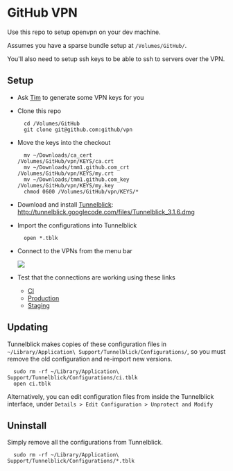 # GitHub VPN

Use this repo to setup openvpn on your dev machine.

Assumes you have a sparse bundle setup at `/Volumes/GitHub/`.

You'll also need to setup ssh keys to be able to ssh to servers over the VPN.

## Setup

* Ask [Tim](mailto:tim@github.com) to generate some VPN keys for you

* Clone this repo

        cd /Volumes/GitHub
        git clone git@github.com:github/vpn

* Move the keys into the checkout

        mv ~/Downloads/ca_cert             /Volumes/GitHub/vpn/KEYS/ca.crt
        mv ~/Downloads/tmm1.github.com_crt /Volumes/GitHub/vpn/KEYS/my.crt
        mv ~/Downloads/tmm1.github.com_key /Volumes/GitHub/vpn/KEYS/my.key
        chmod 0600 /Volumes/GitHub/vpn/KEYS/*

* Download and install [Tunnelblick](http://code.google.com/p/tunnelblick): http://tunnelblick.googlecode.com/files/Tunnelblick_3.1.6.dmg

* Import the configurations into Tunnelblick

        open *.tblk

* Connect to the VPNs from the menu bar

  ![](http://tunnelblick.googlecode.com/files/tb-menu-screenshot-202x144px-2010-05-27.png)

* Test that the connections are working using these links

  * [CI](http://ci2.rs.github.com:8080/)
  * [Production](http://aux1.rs.github.com:9292/)
  * [Staging](http://aux1.stg.github.com:9292/)

## Updating

Tunnelblick makes copies of these configuration files in
`~/Library/Application\ Support/Tunnelblick/Configurations/`, so you
must remove the old configuration and re-import new versions.

      sudo rm -rf ~/Library/Application\ Support/Tunnelblick/Configurations/ci.tblk
      open ci.tblk

Alternatively, you can edit configuration files from inside the
Tunnelblick interface, under `Details > Edit Configuration > Unprotect and Modify`

## Uninstall

Simply remove all the configurations from Tunnelblick.

      sudo rm -rf ~/Library/Application\ Support/Tunnelblick/Configurations/*.tblk
